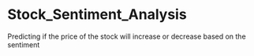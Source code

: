 # Stock_Sentiment_Analysis
Predicting if the price of the stock will increase or decrease based on the sentiment

